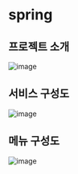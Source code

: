 # spring

<h2>프로젝트 소개 </h2>

![image](https://user-images.githubusercontent.com/79887255/182764006-ca43d9c9-0085-4a42-ab10-a4e67e7d2003.png)

<h2>서비스 구성도 </h2>

![image](https://user-images.githubusercontent.com/79887255/182764150-2a255f51-7a85-453f-8177-53bd5a987058.png)

<h2>메뉴 구성도</h2>

![image](https://user-images.githubusercontent.com/79887255/182764294-3df9102c-71ea-44de-a247-2d96cb5fba24.png)
